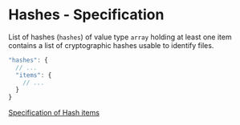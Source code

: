 # Hashes - Specification

List of hashes (`hashes`) of value type `array` holding at least one item contains a list of cryptographic hashes usable
to identify files.

```javascript
"hashes": {
  // ...
  "items": {
    // ...
  }
}
```

[Specification of Hash items](hashes/hash-spec.en.md)
